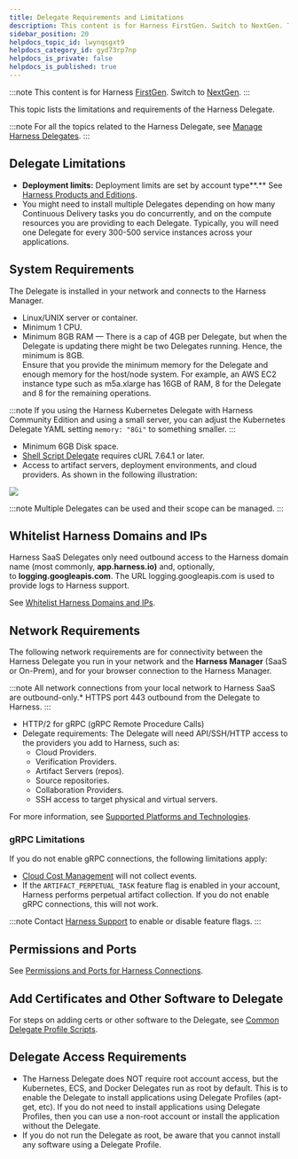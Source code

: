 ```yaml
---
title: Delegate Requirements and Limitations
description: This content is for Harness FirstGen. Switch to NextGen. This topic lists the limitations and requirements of the Harness Delegate. For all the topics related to the Harness Delegate, see Manage Harn…
sidebar_position: 20
helpdocs_topic_id: lwynqsgxt9
helpdocs_category_id: gyd73rp7np
helpdocs_is_private: false
helpdocs_is_published: true
---
```


:::note 
This content is for Harness [FirstGen](../../../../get-started/harness-first-gen-vs-harness-next-gen.md). Switch to [NextGen](../../../../platform/2_Delegates/delegate-concepts/delegate-requirements.md).
:::

This topic lists the limitations and requirements of the Harness Delegate.

:::note
For all the topics related to the Harness Delegate, see [Manage Harness Delegates](/docs/category/manage-harness-delegates-firstgen).
:::

## Delegate Limitations

* **Deployment limits:** Deployment limits are set by account type**.** See [Harness Products and Editions](../../../starthere-firstgen/harness-editions.md).
* You might need to install multiple Delegates depending on how many Continuous Delivery tasks you do concurrently, and on the compute resources you are providing to each Delegate. Typically, you will need one Delegate for every 300-500 service instances across your applications.

## System Requirements

The Delegate is installed in your network and connects to the Harness Manager.

* Linux/UNIX server or container.
* ​Minimum 1 CPU.
* Minimum 8GB RAM — There is a cap of 4GB per Delegate, but when the Delegate is updating there might be two Delegates running. Hence, the minimum is 8GB.  
Ensure that you provide the minimum memory for the Delegate and enough memory for the host/node system. For example, an AWS EC2 instance type such as m5a.xlarge has 16GB of RAM, 8 for the Delegate and 8 for the remaining operations.

:::note
If you using the Harness Kubernetes Delegate with Harness Community Edition and using a small server, you can adjust the Kubernetes Delegate YAML setting `memory: "8Gi"` to something smaller.
:::

* Minimum 6GB Disk space.
* [Shell Script Delegate](install-shellscript-delegate.md) requires cURL 7.64.1 or later.
* Access to artifact servers, deployment environments, and cloud providers. As shown in the following illustration:

![](./static/delegate-requirements-and-limitations-34.png)

:::note
Multiple Delegates can be used and their scope can be managed.
:::

## Whitelist Harness Domains and IPs

Harness SaaS Delegates only need outbound access to the Harness domain name (most commonly, **app.harness.io)** and, optionally, to **logging.googleapis.com**. The URL logging.googleapis.com is used to provide logs to Harness support.

See [Whitelist Harness Domains and IPs](../../techref-category/account-ref/delegate-ref/whitelist-harness-domains-and-ips.md).

## Network Requirements

The following network requirements are for connectivity between the Harness Delegate you run in your network and the **Harness Manager** (SaaS or On-Prem), and for your browser connection to the Harness Manager.

:::note
All network connections from your local network to Harness SaaS are outbound-only.* HTTPS port 443 outbound from the Delegate to Harness.
:::

* HTTP/2 for gRPC (gRPC Remote Procedure Calls)
* Delegate requirements: The Delegate will need API/SSH/HTTP access to the providers you add to Harness, such as:
	+ Cloud Providers.
	+ Verification Providers.
	+ Artifact Servers (repos).
	+ Source repositories.
	+ Collaboration Providers.
	+ SSH access to target physical and virtual servers.

For more information, see [Supported Platforms and Technologies](../../../starthere-firstgen/supported-platforms.md).

### gRPC Limitations

If you do not enable gRPC connections, the following limitations apply:

* [Cloud Cost Management](../../../../cloud-cost-management/get-started/overview.md) will not collect events.
* If the `ARTIFACT_PERPETUAL_TASK` feature flag is enabled in your account, Harness performs perpetual artifact collection. If you do not enable gRPC connections, this will not work.

:::note
Contact [Harness Support](mailto:support@harness.io) to enable or disable feature flags.
:::

## Permissions and Ports

See [Permissions and Ports for Harness Connections](../../techref-category/account-ref/delegate-ref/connectivity-and-permissions-requirements.md).

## Add Certificates and Other Software to Delegate

For steps on adding certs or other software to the Delegate, see [Common Delegate Profile Scripts](../../techref-category/account-ref/delegate-ref/common-delegate-profile-scripts.md).

## Delegate Access Requirements

* The Harness Delegate does NOT require root account access, but the Kubernetes, ECS, and Docker Delegates run as root by default. This is to enable the Delegate to install applications using Delegate Profiles (apt-get, etc). If you do not need to install applications using Delegate Profiles, then you can use a non-root account or install the application without the Delegate.
* If you do not run the Delegate as root, be aware that you cannot install any software using a Delegate Profile.


